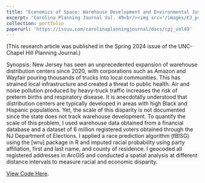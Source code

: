 ```yaml
---
title: "Economics of Space: Warehouse Development and Environmental Justice (2024)"
excerpt: "Carolina Planning Journal Vol. 49<br/><img src='/images/EJ_protest_newark.jpg' alt = 'Newark Clean Air Protest' width = '400' height = '450'>"
collection: portfolio
paperurl: 'https://issuu.com/carolinaplanningjournal/docs/cpj_vol49'
---
```


(This research article was published in the Spring 2024 issue of the UNC-Chapel Hill Planning Journal.)

Synopsis: New Jersey has seen an unprecedented expansion of warehouse distribution centers since 2020, with corporations such as Amazon and Wayfair pouring thousands of trucks into local communities. This has strained local infrastructure and created a threat to public health. Air and noise pollution produced by heavy-truck traffic increases the risk of preterm births and respiratory disease.
It is anecdotally understood that distribution centers are typically developed in areas with high Black and Hispanic populations. Yet, the scale of this disparity is not documented since the state does not track warehouse development.
To quantify the scale of this problem, I used warehouse data obtained from a financial database and a dataset of 6 million registered voters obtained through the NJ Department of Elections. I applied a race prediction algorithm (fBISG) using the [wru] package in R and imputed racial probability using party affiliation, first and last name, and county of residence. I geocoded all registered addresses in ArcGIS and conducted a spatial analysis at different distance intervals to measure racial and economic disparity.

[View Code Here](https://github.com/im2484/fBISG_code).
